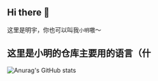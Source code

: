 ## Hi there 👋
这里是明宇，你也可以叫我`小明`嗷～

## 这里是小明的仓库主要用的语言（什
![Anurag's GitHub stats](https://github-readme-stats.vercel.app/api?username=XMing673&show_icons=true&theme=react&langs_count=10)


<!--
**XMing673/XMing673** is a ✨ _special_ ✨ repository because its `README.md` (this file) appears on your GitHub profile.

Here are some ideas to get you started:

- 🔭 I’m currently working on ...
- 🌱 I’m currently learning ...
- 👯 I’m looking to collaborate on ...
- 🤔 I’m looking for help with ...
- 💬 Ask me about ...
- 📫 How to reach me: ...
- 😄 Pronouns: ...
- ⚡ Fun fact: ...
-->
